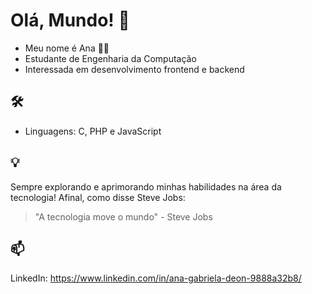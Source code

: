 # Olá, Mundo! 🌟

- Meu nome é Ana 👋🏻
- Estudante de Engenharia da Computação
- Interessada em desenvolvimento frontend e backend

## 🛠️
- Linguagens: C, PHP e JavaScript

## 💡
Sempre explorando e aprimorando minhas habilidades na área da tecnologia! Afinal, como disse Steve Jobs:
> "A tecnologia move o mundo" - Steve Jobs

## 📫
LinkedIn: https://www.linkedin.com/in/ana-gabriela-deon-9888a32b8/

